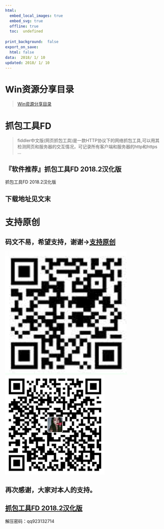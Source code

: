 ```yaml
---
html:
  embed_local_images: true
  embed_svg: true
  offline: true
  toc:  undefined

print_background:  false
export_on_save:
  html: false
data:  2018/ 1/ 10
updated: 2018/ 1/ 10
---
```


# Win资源分享目录

> [Win资源分享目录](https://blog.csdn.net/qq923132714/article/details/83108491 "Win资源分享目录")


# 抓包工具FD

> fiddler中文版(网页抓包工具)是一款HTTP协议下的网络抓包工具,可以用其检测网页和服务器的交互情况，可记录所有客户端和服务器的http和https ...

## 『软件推荐』抓包工具FD 2018.2汉化版

抓包工具FD 2018.2汉化版

## 下载地址见文末

# 支持原创
## 码文不易，希望支持，谢谢->**[支持原创](http://blog.csdn.net/qq923132714/article/details/79399145)**
![微信支付](https://raw.githubusercontent.com/923132714/my_picture/master/blog/support/weixin.png)![微信支付](https://raw.githubusercontent.com/923132714/my_picture/master/blog/support/支付宝.png)
## 再次感谢，大家对本人的支持。



## [抓包工具FD 2018.2汉化版](http://u16848854.ctfile.net/fs/16848854-330350824 "抓包工具FD 2018.2汉化版")

解压密码：qq923132714
